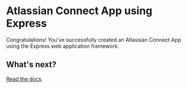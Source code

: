 # Atlassian Connect App using Express

Congratulations!
You've successfully created an Atlassian Connect App using the Express web application framework.

## What's next?

[Read the docs](https://bitbucket.org/atlassian/atlassian-connect-express/src/master/README.md).

